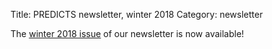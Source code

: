 Title: PREDICTS newsletter, winter 2018
Category: newsletter

The [winter 2018 issue]({filename}/newsletters/PREDICTSNewsletterWinter2018.pdf)
of our newsletter is now available!
